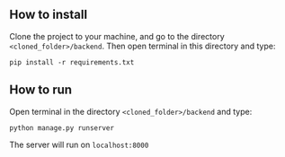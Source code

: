 ## How to install

Clone the project to your machine, and go to the directory `<cloned_folder>/backend`.
Then open terminal in this directory and type:
```
pip install -r requirements.txt
```

## How to run 
Open terminal in the directory `<cloned_folder>/backend` and type:
```
python manage.py runserver
```
The server will run on `localhost:8000`